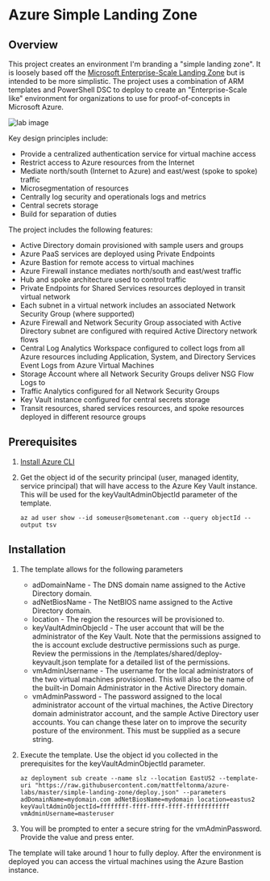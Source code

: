 # Azure Simple Landing Zone

## Overview
This project creates an environment I'm branding a "simple landing zone". It is loosely based off the [Microsoft Enterprise-Scale Landing Zone](https://docs.microsoft.com/en-us/azure/cloud-adoption-framework/ready/enterprise-scale/architecture) but is intended to be more simplistic. The project uses a combination of ARM templates and PowerShell DSC to deploy to create an "Enterprise-Scale like" environment for organizations to use for proof-of-concepts in Microsoft Azure.

![lab image](https://github.com/mattfeltonma/azure-labs/blob/master/simple-landing-zone/images/simple-landing-zone.png)

Key design principles include:

* Provide a centralized authentication service for virtual machine access
* Restrict access to Azure resources from the Internet
* Mediate north/south (Internet to Azure) and east/west (spoke to spoke) traffic
* Microsegmentation of resources
* Centrally log security and operationals logs and metrics
* Central secrets storage
* Build for separation of duties

The project includes the following features:
* Active Directory domain provisioned with sample users and groups
* Azure PaaS services are deployed using Private Endpoints
* Azure Bastion for remote access to virtual machines
* Azure Firewall instance mediates north/south and east/west traffic
* Hub and spoke architecture used to control traffic
* Private Endpoints for Shared Services resources deployed in transit virtual network
* Each subnet in a virtual network includes an associated Network Security Group (where supported)
* Azure Firewall and Network Security Group associated with Active Directory subnet are configured with required Active Directory network flows
* Central Log Analytics Workspace configured to collect logs from all Azure resources including Application, System, and Directory Services Event Logs from Azure Virtual Machines
* Storage Account where all Network Security Groups deliver NSG Flow Logs to
* Traffic Analytics configured for all Network Security Groups
* Key Vault instance configured for central secrets storage
* Transit resources, shared services resources, and spoke resources deployed in different resource groups

## Prerequisites
1. [Install Azure CLI](https://docs.microsoft.com/en-us/cli/azure/install-azure-cli)

2. Get the object id of the security principal (user, managed identity, service principal) that will have access to the Azure Key Vault instance. This will be used for the keyVaultAdminObjectId parameter of the template.

    `az ad user show --id someuser@sometenant.com --query objectId --output tsv`

## Installation

1. The template allows for the following parameters
    * adDomainName - The DNS domain name assigned to the Active Directory domain.
    * adNetBiosName - The NetBIOS name assigned to the Active Directory domain.
    * location - The region the resources will be provisioned to.
    * keyVaultAdminObjecId - The user account that will be the administrator of the Key Vault. Note that the permissions assigned to the is account exclude destructive permissions such as purge. Review the permissions in the /templates/shared/deploy-keyvault.json template for a detailed list of the permissions.
    * vmAdminUsername - The username for the local administrators of the two virtual machines provisioned. This will also be the name of the built-in Domain Administrator in the Active Directory domain.
    * vmAdminPassword - The password assigned to the local administrator account of the virtual machines, the Active Directory domain administrator account, and the sample Active Directory user accounts. You can change these later on to improve the security posture of the environment. This must be supplied as a secure string.

2. Execute the template. Use the object id you collected in the prerequisites for the keyVaultAdminObjectId parameter.

    `az deployment sub create --name slz --location EastUS2 --template-uri "https://raw.githubusercontent.com/mattfeltonma/azure-labs/master/simple-landing-zone/deploy.json" --parameters adDomainName=mydomain.com adNetBiosName=mydomain location=eastus2 keyVaultAdminObjectId=ffffffff-ffff-ffff-ffff-ffffffffffff vmAdminUsername=masteruser`

3. You will be prompted to enter a secure string for the vmAdminPassword. Provide the value and press enter.

The template will take around 1 hour to fully deploy. After the environment is deployed you can access the virtual machines using the Azure Bastion instance.
